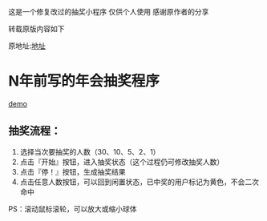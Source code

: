 ﻿
这是一个修复改过的抽奖小程序 仅供个人使用
感谢原作者的分享

转载原版内容如下

原地址:[地址](https://github.com/fouber/lottery)

# N年前写的年会抽奖程序

[demo](https://fouber.github.io/lottery/)



## 抽奖流程：

1. 选择当次要抽奖的人数（30、10、5、2、1）
2. 点击『开始』按钮，进入抽奖状态（这个过程仍可修改抽奖人数）
3. 点击『停！』按钮，生成抽奖结果
4. 点击任意人数按钮，可以回到闲置状态，已中奖的用户标记为黄色，不会二次命中

PS：滚动鼠标滚轮，可以放大或缩小球体